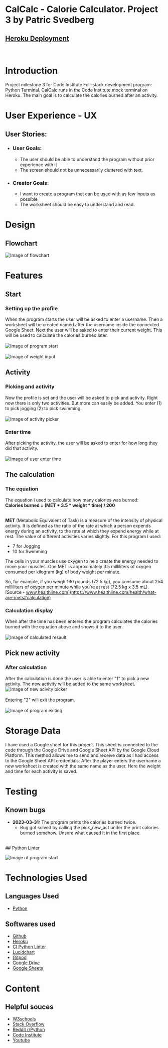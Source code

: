 # CalCalc - Calorie Calculator. Project 3 by Patric Svedberg

## [Heroku Deployment](https://calcalc.herokuapp.com/)
<br>

# Introduction
Project milestone 3 for Code Institute Full-stack development program: Python Terminal.
CalCalc runs in the Code Institute mock terminal on Heroku. The main goal is to calculate the calories burned after an activity.

# User Experience - UX
## User Stories:
* ### User Goals:
    * The user should be able to understand the program without prior experience with it
    * The screen should not be unnecessarily cluttered with text.

* ### Creator Goals:
    * I want to create a program that can be used with as few inputs as possible
    * The worksheet should be easy to understand and read.

# Design
## Flowchart
![Image of flowchart](assets/images/flowchart_readme.png)
# Features
## Start
### Setting up the profile
When the program starts the user will be asked to enter a username. Then a worksheet will be created named after the username inside the connected Google Sheet. Next the user will be asked to enter their current weight. This will be used to calculate the calories burned later.
<br>
<br>
![Image of program start](assets/images/start_readme.PNG)
<br>
<br>
![Image of weight input](assets/images/user_weight_readme.PNG)

## Activity
### Picking and activity
Now the profile is set and the user will be asked to pick and activity. Right now there is only two activities. But more can easily be added. You enter (1) to pick jogging (2) to pick swimming.
<br>
<br>
![Image of activity picker](assets/images/activity_readme.PNG)

### Enter time
After picking the activity, the user will be asked to enter for how long they did that activity.
<br>
<br>
![Image of user enter time](assets/images/time_readme.PNG)

## The calculation
### The equation
The equation i used to calculate how many calories was burned:<br>
<b>Calories burned = (MET * 3.5 * weight * time) / 200</b><br><br>

<b>MET</b> (Metabolic Equivalent of Task) is a measure of the intensity of physical activity. It is defined as the ratio of the rate at which a person expends energy during an activity, to the rate at which they expend energy while at rest. The value of different activities varies slightly. For this program I used:

* 7 for Jogging
* 10 for Swimming

The cells in your muscles use oxygen to help create the energy needed to move your muscles. One MET is approximately 3.5 milliliters of oxygen consumed per kilogram (kg) of body weight per minute.

So, for example, if you weigh 160 pounds (72.5 kg), you consume about 254 milliliters of oxygen per minute while you’re at rest (72.5 kg x 3.5 mL).
<br>
[Source - www.healthline.com](https://www.healthline.com/health/what-are-mets#calculation)

### Calculation display
When after the time has been entered the program calculates the calories burned with the equation above and shows it to the user.
<br>
<br>
![Image of calculated resault](assets/images/calculated_readme.PNG)

## Pick new activity
### After calculation
After the calculation is done the user is able to enter "1" to pick a new activity. The new activity will be added to the same worksheet.
<br>
![Image of new acivity picker](assets/images/new_activity_readme.PNG)
<br>
<br>
Entering "2" will exit the program.
<br>
<br>
![Image of program exiting](assets/images/exit_readme.PNG)

# Storage Data
I have used a Google sheet for this project. This sheet is connected to the code through the Google Drive and Google Sheet API by the Google Cloud Platform. This method allows me to send and receive data as I had access to the Google Sheet API credentials. After the player enters the username a new worksheet is created with the same name as the user. Here the weight and time for each activity is saved.

# Testing
## Known bugs
* <b>2023-03-31:</b> The program prints the calories burned twice.
    * Bug got solved by calling the pick_new_act under the print calories burned somehow. Unsure what caused it in the first place.
<br>
## Python Linter
<br>

![Image of program start](assets/images/linter_readme.PNG)

# Technologies Used
## Languages Used
* [Python](https://en.wikipedia.org/wiki/Python_(programming_language))

## Softwares used
* [Github](https://github.com/PatSvedberg/cal-calc)
* [Heroku](https://calcalc.herokuapp.com/)
* [CI Python Linter](https://pep8ci.herokuapp.com/#)
* [Lucidchart](https://www.lucidchart.com/pages)
* [Gitpod](https://gitpod.io/)
* [Google Drive](https://drive.google.com/)
* [Google Sheets](https://www.google.com/sheets/about/)

# Content
## Helpful souces
* [W3schools](https://www.w3schools.com/python/)
* [Stack Overflow](https://stackoverflow.com/)
* [Reddit r/Python](https://www.reddit.com/r/Python/)
* [Code Institute](https://learn.codeinstitute.net/dashboard)
* [Youtube](https://www.youtube.com/)